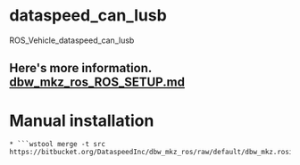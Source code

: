# dataspeed_can_lusb
ROS_Vehicle_dataspeed_can_lusb

Here's more information.
[dbw_mkz_ros_ROS_SETUP.md](https://github.com/jiwoong7813/dbw_mkz_ros/blob/master/ROS_SETUP.md)
----------

# Manual installation 

    * ```wstool merge -t src https://bitbucket.org/DataspeedInc/dbw_mkz_ros/raw/default/dbw_mkz.rosinstall```
